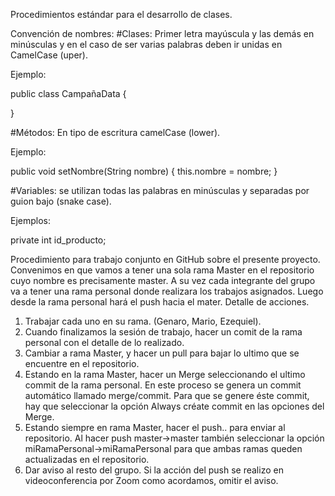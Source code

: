 Procedimientos estándar para el desarrollo de clases.

Convención de nombres:
#Clases: 
Primer letra mayúscula y las demás en minúsculas y en el caso de ser varias palabras deben ir unidas en CamelCase (uper).

Ejemplo:

public class CampañaData {
    
}

#Métodos: 
En tipo de escritura camelCase (lower).

Ejemplo:

public void setNombre(String nombre) {
        this.nombre = nombre;
    }


#Variables: se utilizan todas las palabras en minúsculas y separadas por guion bajo (snake case).

Ejemplos:

private int id_producto;

Procedimiento para trabajo conjunto en GitHub sobre el presente proyecto.
Convenimos en que vamos a tener una sola rama Master en el repositorio cuyo nombre es precisamente master. A su vez cada integrante del grupo va a tener una rama personal donde realizara los trabajos asignados. Luego desde la rama personal hará el push hacia el mater.
Detalle de acciones.
1.	Trabajar cada uno en su rama. (Genaro, Mario, Ezequiel).
2.	Cuando finalizamos la sesión de trabajo, hacer un comit de la rama personal con el detalle de lo realizado.
3.	Cambiar a rama Master, y hacer un pull para bajar lo ultimo que se encuentre en el repositorio.
4.	Estando en la rama Master, hacer un Merge seleccionando el ultimo commit de la rama personal. En este proceso se genera un commit automático llamado merge/commit. Para que se genere éste commit, hay que seleccionar la opción Always créate commit en las opciones del Merge. 
5.	Estando siempre en rama Master, hacer el push.. para enviar al repositorio. Al hacer push master->master también seleccionar la opción miRamaPersonal->miRamaPersonal para que ambas ramas queden actualizadas en el repositorio.
6.	Dar aviso al resto del grupo. Si la acción del push se realizo en videoconferencia por Zoom como acordamos, omitir el aviso. 


